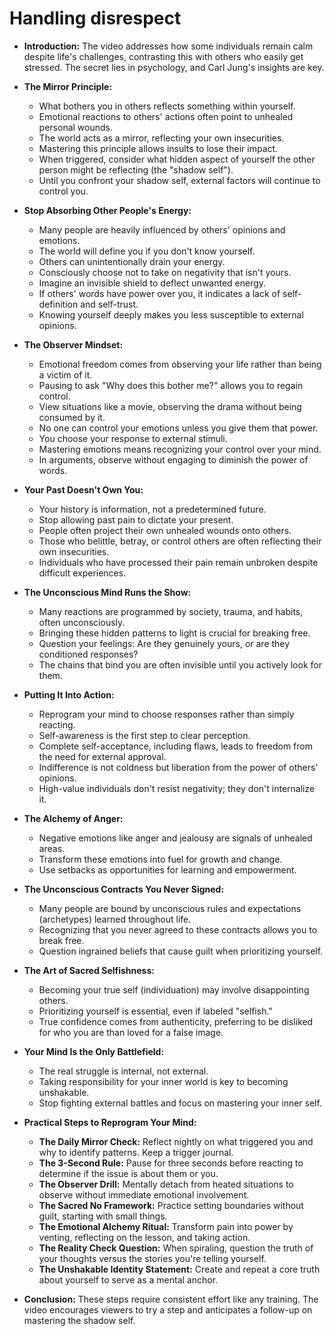 
Handling disrespect
====================
*   **Introduction:** The video addresses how some individuals remain calm despite life's challenges, contrasting this with others who easily get stressed. The secret lies in psychology, and Carl Jung's insights are key.
    
*   **The Mirror Principle:**
    
    *   What bothers you in others reflects something within yourself.
    *   Emotional reactions to others' actions often point to unhealed personal wounds.
    *   The world acts as a mirror, reflecting your own insecurities.
    *   Mastering this principle allows insults to lose their impact.
    *   When triggered, consider what hidden aspect of yourself the other person might be reflecting (the "shadow self").
    *   Until you confront your shadow self, external factors will continue to control you.
*   **Stop Absorbing Other People's Energy:**
    
    *   Many people are heavily influenced by others' opinions and emotions.
    *   The world will define you if you don't know yourself.
    *   Others can unintentionally drain your energy.
    *   Consciously choose not to take on negativity that isn't yours.
    *   Imagine an invisible shield to deflect unwanted energy.
    *   If others' words have power over you, it indicates a lack of self-definition and self-trust.
    *   Knowing yourself deeply makes you less susceptible to external opinions.
*   **The Observer Mindset:**
    
    *   Emotional freedom comes from observing your life rather than being a victim of it.
    *   Pausing to ask "Why does this bother me?" allows you to regain control.
    *   View situations like a movie, observing the drama without being consumed by it.
    *   No one can control your emotions unless you give them that power.
    *   You choose your response to external stimuli.
    *   Mastering emotions means recognizing your control over your mind.
    *   In arguments, observe without engaging to diminish the power of words.
*   **Your Past Doesn't Own You:**
    
    *   Your history is information, not a predetermined future.
    *   Stop allowing past pain to dictate your present.
    *   People often project their own unhealed wounds onto others.
    *   Those who belittle, betray, or control others are often reflecting their own insecurities.
    *   Individuals who have processed their pain remain unbroken despite difficult experiences.
*   **The Unconscious Mind Runs the Show:**
    
    *   Many reactions are programmed by society, trauma, and habits, often unconsciously.
    *   Bringing these hidden patterns to light is crucial for breaking free.
    *   Question your feelings: Are they genuinely yours, or are they conditioned responses?
    *   The chains that bind you are often invisible until you actively look for them.
*   **Putting It Into Action:**
    
    *   Reprogram your mind to choose responses rather than simply reacting.
    *   Self-awareness is the first step to clear perception.
    *   Complete self-acceptance, including flaws, leads to freedom from the need for external approval.
    *   Indifference is not coldness but liberation from the power of others' opinions.
    *   High-value individuals don't resist negativity; they don't internalize it.
*   **The Alchemy of Anger:**
    
    *   Negative emotions like anger and jealousy are signals of unhealed areas.
    *   Transform these emotions into fuel for growth and change.
    *   Use setbacks as opportunities for learning and empowerment.
*   **The Unconscious Contracts You Never Signed:**
    
    *   Many people are bound by unconscious rules and expectations (archetypes) learned throughout life.
    *   Recognizing that you never agreed to these contracts allows you to break free.
    *   Question ingrained beliefs that cause guilt when prioritizing yourself.
*   **The Art of Sacred Selfishness:**
    
    *   Becoming your true self (individuation) may involve disappointing others.
    *   Prioritizing yourself is essential, even if labeled "selfish."
    *   True confidence comes from authenticity, preferring to be disliked for who you are than loved for a false image.
*   **Your Mind Is the Only Battlefield:**
    
    *   The real struggle is internal, not external.
    *   Taking responsibility for your inner world is key to becoming unshakable.
    *   Stop fighting external battles and focus on mastering your inner self.
*   **Practical Steps to Reprogram Your Mind:**
    
    *   **The Daily Mirror Check:** Reflect nightly on what triggered you and why to identify patterns. Keep a trigger journal.
    *   **The 3-Second Rule:** Pause for three seconds before reacting to determine if the issue is about them or you.
    *   **The Observer Drill:** Mentally detach from heated situations to observe without immediate emotional involvement.
    *   **The Sacred No Framework:** Practice setting boundaries without guilt, starting with small things.
    *   **The Emotional Alchemy Ritual:** Transform pain into power by venting, reflecting on the lesson, and taking action.
    *   **The Reality Check Question:** When spiraling, question the truth of your thoughts versus the stories you're telling yourself.
    *   **The Unshakable Identity Statement:** Create and repeat a core truth about yourself to serve as a mental anchor.
*   **Conclusion:** These steps require consistent effort like any training. The video encourages viewers to try a step and anticipates a follow-up on mastering the shadow self.
